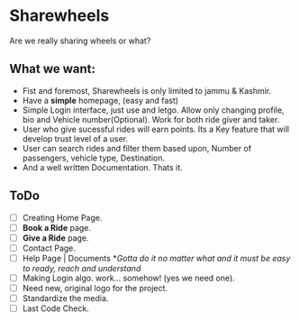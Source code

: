 # Sharewheels

Are we really sharing wheels or what?


## What we want:
- Fist and foremost, Sharewheels is only limited to jammu & Kashmir.
- Have a **simple** homepage, (easy and fast)
- Simple Login interface, just use and letgo. Allow only changing profile, bio and Vehicle number(Optional). Work for both ride giver and taker.
- User who give sucessful rides will earn points. Its a Key feature that will develop trust level of a user.
- User can search rides and filter them based upon, Number of passengers, vehicle type, Destination.
- And a well written Documentation. Thats it.


## ToDo
- [ ] Creating Home Page.
- [ ] **Book a Ride** page.
- [ ] **Give a Ride** page.
- [ ] Contact Page.
- [ ] Help Page | Documents  **Gotta do it no matter what and it must be easy to ready, reach and understand*
- [ ] Making Login algo. work... somehow! (yes we need one).
- [ ] Need new, original logo for the project.
- [ ] Standardize the media.
- [ ] Last Code Check.
